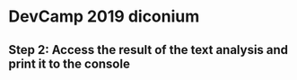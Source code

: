 # DevCamp 2019 diconium
## Step 2: Access the result of the text analysis and print it to the console
